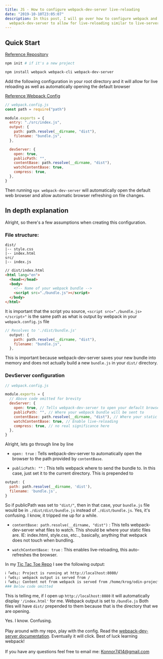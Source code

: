 ```yaml
---
title: JS - How to configure webpack-dev-server live-reloading
date: "2019-10-10T23:05:07"
description: In this post, I will go over how to configure webpack and
  webpack-dev-server to allow for live-reloading similar to live-server
---
```


## Quick Start

[Reference Repository](https://github.com/paramagicdev/TicTacToeJS)

```bash
npm init # if it's a new project

npm install webpack webpack-cli webpack-dev-server
```

Add the following configuration in your root directory and it will allow for
live reloading as well as automatically opening the default browser

[Reference Webpack Config](https://github.com/paramagicdev/TicTacToeJS/blob/master/webpack.config.js)

```javascript
// webpack.config.js
const path = require("path")

module.exports = {
  entry: "./src/index.js",
  output: {
    path: path.resolve(__dirname, "dist"),
    filename: "bundle.js",
  },

  devServer: {
    open: true,
    publicPath: "",
    contentBase: path.resolve(__dirname, "dist"),
    watchContentBase: true,
    compress: true,
  },
}
```

Then running `npx webpack-dev-server` will automatically open the default web
browser and allow automatic browser refreshing on file changes.

## In depth explanation

Alright, so there's a few assumptions when creating this configuration.

### File structure:

```project
dist/
|-- style.css
|-- index.html
src/
|-- index.js
```

```html
// dist/index.html
<html lang="en">
  <head></head>
  <body>
    <!-- Name of your webpack bundle -->
    <script src="./bundle.js"></script>
  </body>
</html>
```

It is important that the script you source, `<script src="./bundle.js></script>"`
is the same path as what is output by webpack in your `webpack.config.js` file

```javascript
// Resolves to './dist/bundle.js'
  output: {
    path: path.resolve(__dirname, "dist"),
    filename: "bundle.js",
  },
```

This is important because webpack-dev-server saves your new bundle into memory
and does not actually build a new `bundle.js` in your `dist/` directory.

### DevServer configuration

```javascript
// webpack.config.js

module.exports = {
  // Above code omitted for brevity
  devServer: {
    open: true, // Tells webpack-dev-server to open your default browser
    publicPath: "", // Where your webpack bundle will be sent to
    contentBase: path.resolve(__dirname, "dist"), // Where your static files are, ie: index.html
    watchContentBase: true, // Enable live-reloading
    compress: true, // no real significance here
  },
}
```

Alright, lets go through line by line

- `open: true` : Tells webpack-dev-server to automatically open the browser to the
  path provided by `contentBase`.

- `publicPath: ""` : This tells webpack where to send the bundle to. In this case, just set it to the current directory. This is prepended to

```javascript
output: {
  path: path.resolve(__dirname, 'dist'),
  filename: 'bundle.js',
}
```

So if publicPath was set to `"dist/"`, then in that case, your `bundle.js` file
would be in `./dist/dist/bundle.js` instead of `./dist/bundle.js`. Yes, it's confusing. I know, it tripped me up for a while.

- `contentBase: path.resolve(__dirname, "dist")` : This tells webpack-dev-server
  what files to watch. This should be where your static files are. IE: index.html,
  style.css, etc.., basically, anything that webpack does not touch when bundling.

- `watchContentBase: true` : This enables live-reloading, this auto-refreshes
  the browser.

In my [Tic Tac Toe Repo](https://github.com/ParamagicDev/TicTacToeJS) I see
the following output:

```bash
ℹ ｢wds｣: Project is running at http://localhost:8080/
ℹ ｢wds｣: webpack output is served from /
ℹ ｢wds｣: Content not from webpack is served from /home/krog/odin-project/javascript/TicTacToeJS/dist
### Below code omitted
```

This is telling me, if I open up `http://localhost:8080` it will automatically
display `'/index.html'` for me. Webpack output is set to `/bundle.js` Both files
will have `dist/` prepended to them because that is the directory that we are opening.

Yes. I know. Confusing.<br><br>
Play around with my repo, play with the config.
Read the [webpack-dev-server documentation](https://webpack.js.org/configuration/dev-server/). Eventually it will click. Best of luck learning webpack!<br><br>
If you have any questions feel free to email me: Konnor7414@gmail.com
